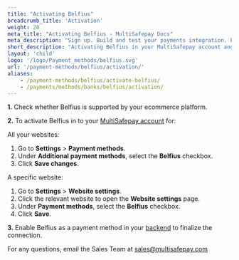 ```yaml
---
title: "Activating Belfius"
breadcrumb_title: 'Activation'
weight: 20
meta_title: "Activating Belfius - MultiSafepay Docs"
meta_description: "Sign up. Build and test your payments integration. Explore our products and services. Use our API reference, SDKs, and wrappers. Get support."
short_description: "Activating Belfius in your MultiSafepay account and backend"
layout: 'child'
logo: '/logo/Payment_methods/belfius.svg'
url: '/payment-methods/belfius/activation/'
aliases: 
    - /payment-methods/belfius/activate-belfius/
    - /payments/methods/banks/belfius/activation/
---
```


**1.** Check whether Belfius is supported by your ecommerce platform.

**2.** To activate Belfius in to your [MultiSafepay account](https://merchant.multisafepay.com) for:

All your websites:

1. Go to **Settings** > **Payment methods**.
2. Under **Additional payment methods**, select the **Belfius** checkbox.
3. Click **Save changes**.

A specific website:

1. Go to **Settings** > **Website settings**.
2. Click the relevant website to open the **Website settings** page.
3. Under **Payment methods**, select the **Belfius** checkbox.
4. Click **Save**.

**3.** Enable Belfius as a payment method in your [backend](/getting-started/glossary/#backend) to finalize the connection.

For any questions, email the Sales Team at <sales@multisafepay.com>
